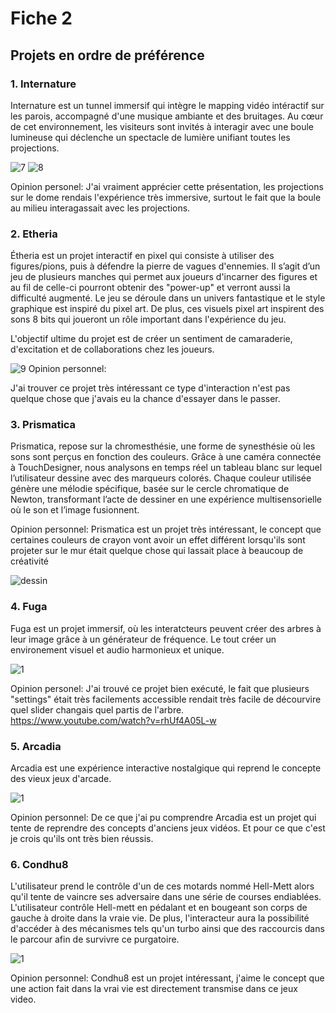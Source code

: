 # Fiche 2

## Projets en ordre de préférence

### 1. Internature

Internature est un tunnel immersif qui intègre le mapping vidéo intéractif sur les parois, accompagné d'une musique ambiante et des bruitages. Au cœur de cet environnement, les visiteurs sont invités à interagir avec une boule lumineuse qui déclenche un spectacle de lumière unifiant toutes les projections.

![7](https://github.com/user-attachments/assets/84aab642-2077-496b-8997-c803b294ba23)
![8](https://github.com/user-attachments/assets/09abc69a-31be-439e-9829-7102c9f1a24a)

Opinion personel:
J'ai vraiment apprécier cette présentation, les projections sur le dome rendais l'expérience très immersive, surtout le fait que la boule au milieu interagassait avec les projections.

### 2. Etheria

Étheria est un projet interactif en pixel qui consiste à utiliser des figures/pions, puis à défendre la pierre de vagues d'ennemies. Il s’agit d’un jeu de plusieurs manches qui permet aux joueurs d'incarner des figures et au fil de celle-ci pourront obtenir des "power-up" et verront aussi la difficulté augmenté. Le jeu se déroule dans un univers fantastique et le style graphique est inspiré du pixel art. De plus, ces visuels pixel art inspirent des sons 8 bits qui joueront un rôle important dans l'expérience du jeu.

L'objectif ultime du projet est de créer un sentiment de camaraderie, d'excitation et de collaborations chez les joueurs.

![9](https://github.com/user-attachments/assets/5f439d8c-6bd6-4827-a973-90f38097493b)
Opinion personnel:

J'ai trouver ce projet très intéressant ce type d'interaction n'est pas quelque chose que j'avais eu la chance d'essayer dans le passer. 

### 3. Prismatica

Prismatica, repose sur la chromesthésie, une forme de synesthésie où les sons sont perçus en fonction des couleurs. Grâce à une caméra connectée à TouchDesigner, nous analysons en temps réel un tableau blanc sur lequel l’utilisateur dessine avec des marqueurs colorés. Chaque couleur utilisée génère une mélodie spécifique, basée sur le cercle chromatique de Newton, transformant l’acte de dessiner en une expérience multisensorielle où le son et l’image fusionnent.


Opinion personnel:
Prismatica est un projet très intéressant, le concept que certaines couleurs de crayon vont avoir un effet différent lorsqu'ils sont projeter sur le mur était quelque chose qui lassait place à beaucoup de créativité

![dessin](https://github.com/user-attachments/assets/5fb27435-597c-4562-9a88-d72b3ae860cf)


### 4. Fuga
Fuga est un projet immersif, où les interatcteurs peuvent créer des arbres à leur image grâce à un générateur de fréquence. Le tout créer un environement visuel et audio harmonieux et unique.

![1](https://github.com/user-attachments/assets/e8a21200-f711-44ef-9260-cbf666f8d068)

Opinion personel:
J'ai trouvé ce projet bien exécuté, le fait que plusieurs "settings" était très facilements accessible rendait très facile de décourvire quel slider changais quel partis de l'arbre.
https://www.youtube.com/watch?v=rhUf4A05L-w

### 5. Arcadia
Arcadia est une expérience interactive nostalgique qui reprend le concepte des vieux jeux d'arcade.

![1](https://github.com/user-attachments/assets/b72858bd-d645-49f2-8ee3-95c652c9aaf1)

Opinion personnel:
De ce que j'ai pu comprendre Arcadia est un projet qui tente de reprendre des concepts d'anciens jeux vidéos. Et pour ce que c'est je crois qu'ils ont très bien réussis.



### 6. Condhu8
L'utilisateur prend le contrôle d'un de ces motards nommé Hell-Mett alors qu'il tente de vaincre ses adversaire dans une série de courses endiablées. L'utilisateur contrôle Hell-mett en pédalant et en bougeant son corps de gauche à droite dans la vraie vie. De plus, l'interacteur aura la possibilité d'accéder à des mécanismes tels qu'un turbo ainsi que des raccourcis dans le parcour afin de survivre ce purgatoire.

![1](https://github.com/user-attachments/assets/11ee4ae1-f334-4805-b6f2-0ca4f45f32c6)

Opinion personnel:
Condhu8 est un projet intéressant, j'aime le concept que une action fait dans la vrai vie est directement transmise dans ce jeux video.

